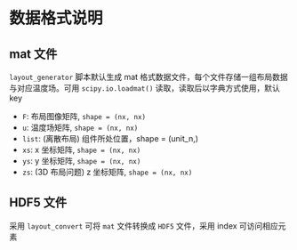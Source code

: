 # 数据格式说明

## mat 文件

`layout_generator` 脚本默认生成 mat 格式数据文件，每个文件存储一组布局数据与对应温度场。可用 `scipy.io.loadmat()` 读取，读取后以字典方式使用，默认 key
- `F`: 布局图像矩阵, `shape = (nx, nx)`
- `u`: 温度场矩阵, `shape = (nx, nx)`
- `list`: (离散布局) 组件所处位置，shape = (unit_n,)
- `xs`: x 坐标矩阵, `shape = (nx, nx)`
- `ys`: y 坐标矩阵, `shape = (nx, nx)`
- `zs`: (3D 布局问题) z 坐标矩阵, `shape = (nx, nx)`

## HDF5 文件

采用 `layout_convert` 可将 `mat` 文件转换成 `HDF5` 文件，采用 index 可访问相应元素